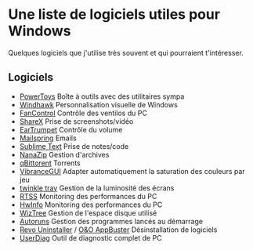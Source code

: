 # Une liste de logiciels utiles pour Windows

Quelques logiciels que j'utilise très souvent et qui pourraient t'intéresser.

## Logiciels

- [PowerToys](https://aka.ms/installpowertoys) Boîte à outils avec des utilitaires sympa
- [Windhawk](https://windhawk.net/) Personnalisation visuelle de Windows
- [FanControl](https://getfancontrol.com/) Contrôle des ventilos du PC
- [ShareX](https://getsharex.com/) Prise de screenshots/vidéo
- [EarTrumpet](https://eartrumpet.app/) Contrôle du volume
- [Mailspring](https://www.getmailspring.com/) Emails
- [Sublime Text](https://www.sublimetext.com/) Prise de notes/code
- [NanaZip](https://apps.microsoft.com/detail/9n8g7tscl18r?hl=fr-FR&gl=FR) Gestion d'archives
- [qBittorent](https://www.qbittorrent.org/) Torrents
- [VibranceGUI](https://vibrancegui.com/) Adapter automatiquement la saturation des couleurs par jeu
- [twinkle tray](https://twinkletray.com/) Gestion de la luminosité des écrans
- [RTSS](https://www.guru3d.com/download/rtss-rivatuner-statistics-server-download/) Monitoring des performances du PC
- [HwInfo](https://www.hwinfo.com/download/) Monitoring des performances du PC
- [WizTree](https://diskanalyzer.com/download) Gestion de l'espace disque utilisé
- [Autoruns](https://learn.microsoft.com/fr-fr/sysinternals/downloads/autoruns) Gestion des programmes lancés au démarrage
- [Revo Uninstaller](https://www.revouninstaller.com/revo-uninstaller-free-download/) / [O&O AppBuster](https://www.oo-software.com/en/ooappbuster) Désinstallation de logiciels
- [UserDiag](https://userdiag.com/fr/) Outil de diagnostic complet de PC
